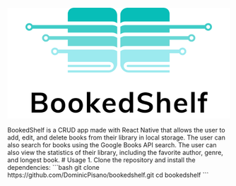 <p align="center">
<a href="https://dominicpisano.com/bookedshelf">
<picture>
  <source media="(prefers-color-scheme: dark)" srcset="https://raw.githubusercontent.com/DominicPisano/bookedshelf/main/src/BookedShelfBannerDark.png">
  <source media="(prefers-color-scheme: light)" srcset="https://raw.githubusercontent.com/DominicPisano/bookedshelf/main/src/BookedShelfBannerLight.png">
  <img src="https://raw.githubusercontent.com/DominicPisano/bookedshelf/main/src/BookedShelfBannerLight.png">
</picture>
</a>
</p>
BookedShelf is a CRUD app made with React Native that allows the user to add, edit, and delete books from their library in local storage. The user can also search for books using the Google Books API search. The user can also view the statistics of their library, including the favorite author, genre, and longest book.
# Usage
1. Clone the repository and install the dependencies:
```bash
git clone https://github.com/DominicPisano/bookedshelf.git
cd bookedshelf
```